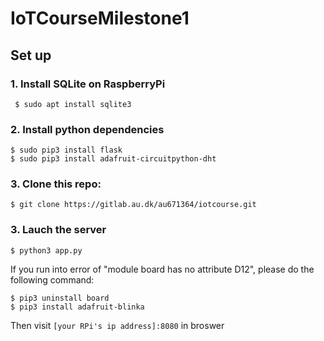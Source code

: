 # IoTCourseMilestone1

## Set up

### 1. Install **SQLite** on RaspberryPi
```shell
 $ sudo apt install sqlite3
```
### 2. Install python dependencies
```shell
$ sudo pip3 install flask
$ sudo pip3 install adafruit-circuitpython-dht
```
### 3. Clone this repo:
```shell
$ git clone https://gitlab.au.dk/au671364/iotcourse.git
```
### 3. Lauch the server
 ```shell
 $ python3 app.py
 ```
If you run into error of "module board has no attribute D12", please do the following command:
```shell
$ pip3 uninstall board
$ pip3 install adafruit-blinka
```
Then visit `[your RPi's ip address]:8080` in broswer
